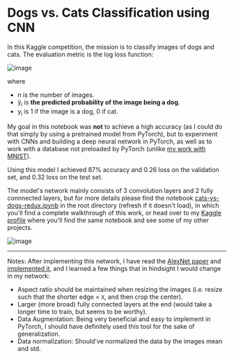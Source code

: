 # Dogs vs. Cats Classification using CNN

In this Kaggle competition, the mission is to classify images of dogs and cats.
The evaluation metric is the log loss function:

![image](https://user-images.githubusercontent.com/78589884/122687982-32ec4c80-d222-11eb-838e-61e7c7bc357f.png)

where
* n is the number of images.
* ŷ<sub>i</sub> is **the predicted probability of the image being a dog**.
* y<sub>i</sub> is 1 if the image is a dog, 0 if cat.

My goal in this notebook was **not** to achieve a high accuracy (as I could do that simply by using a pretrained model from PyTorch), but to experiment with CNNs and building a deep neural network in PyTorch, as well as to work with a database not preloaded by PyTorch (unlike [my work with MNIST](https://github.com/masalha-alaa/mnist-pytorch)).

Using this model I achieved 87% accuracy and 0.26 loss on the validation set, and 0.32 loss on the test set.

The model's network mainly consists of 3 convolution layers and 2 fully connnected layers, but for more details please find the notebook [cats-vs-dogs-redux.ipynb](https://github.com/masalha-alaa/dogs-vs-cats-pytorch/blob/master/cats-vs-dogs-redux.ipynb) in the root directory (refresh if it doesn't load), in which you'll find a complete walkthrough of this work, or head over to my [Kaggle profile](https://www.kaggle.com/alaamasalha/cats-vs-dogs-redux) where you'll find the same notebook and see some of my other projects.

![image](https://user-images.githubusercontent.com/78589884/122798911-cc226e00-d2c9-11eb-9e00-d793860daee8.png)

---

Notes:
After implementing this network, I have read the [AlexNet paper](https://www.cs.toronto.edu/~hinton/absps/imagenet.pdf) and [implemented it](https://github.com/masalha-alaa/alexnet-pytorch), and I learned a few things that in hindsight I would change in my network:
* Aspect ratio should be maintained when resizing the images (i.e. resize such that the shorter edge = `X`, and then crop the center).
* Larger (more broad) fully connected layers at the end (would take a longer time to train, but seems to be worthy).
* Data Augmentation: Being very beneficial and easy to implement in PyTorch, I should have definitely used this tool for the sake of generalization.
* Data normalization: Should've normalized the data by the images mean and std.
